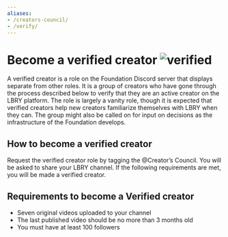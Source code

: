 ```yaml
---
aliases:
- /creators-council/
- /verify/
---
```


# Become a verified creator ![verified](/verified.webp)

A verified creator is a role on the Foundation Discord server that displays separate from other roles. It is a group of creators who have gone through the process described below to verify that they are an active creator on the LBRY platform. The role is largely a vanity role, though it is expected that verified creators help new creators familiarize themselves with LBRY when they can. The group might also be called on for input on decisions as the infrastructure of the Foundation develops.

## How to become a verified creator

Request the verified creator role by tagging the @Creator’s Council.
You will be asked to share your LBRY channel.
If the following requirements are met, you will be made a verified creator.

## Requirements to become a Verified creator

- Seven original videos uploaded to your channel
- The last published video should be no more than 3 months old
- You must have at least 100 followers
